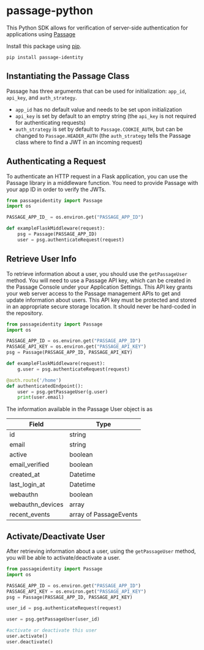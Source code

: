 # passage-python

This Python SDK allows for verification of server-side authentication for applications using [Passage](https://passage.id)

Install this package using [pip](https://pypi.org/project/passage-identity/).

```
pip install passage-identity
```

## Instantiating the Passage Class

Passage has three arguments that can be used for initialization: `app_id`, `api_key`, and `auth_strategy`. 
 - `app_id` has no default value and needs to be set upon initialization
 - `api_key` is set by default to an emptry string (the `api_key` is not required for authenticating requests)
 - `auth_strategy` is set by default to `Passage.COOKIE_AUTH`, but can be changed to `Passage.HEADER_AUTH` (the `auth_strategy` tells the Passage class where to find a JWT in an incoming request)



## Authenticating a Request

To authenticate an HTTP request in a Flask application, you can use the Passage library in a middleware function. 
You need to provide Passage with your app ID in order to verify the JWTs.

```python
from passageidentity import Passage
import os

PASSAGE_APP_ID_ = os.environ.get("PASSAGE_APP_ID")

def exampleFlaskMiddleware(request):
    psg = Passage(PASSAGE_APP_ID)
    user = psg.authenticateRequest(request)
```

## Retrieve User Info
To retrieve information about a user, you should use the `getPassageUser` method. You will need to use a Passage API key, which can be created in the Passage Console under your Application Settings. This API key grants your web server access to the Passage management APIs to get and update information about users.
This API key must be protected and stored in an appropriate secure storage location. It should never be hard-coded in the repository.

```python
from passageidentity import Passage
import os

PASSAGE_APP_ID = os.environ.get("PASSAGE_APP_ID")
PASSAGE_API_KEY = os.environ.get("PASSAGE_API_KEY")
psg = Passage(PASSAGE_APP_ID, PASSAGE_API_KEY)

def exampleFlaskMiddleware(request):
    g.user = psg.authenticateRequest(request)

@auth.route('/home')
def authenticatedEndpoint():
    user = psg.getPassageUser(g.user)
	print(user.email)
```

The information available in the Passage User object is as

| Field  | Type    |
|--------|---------|
| id | string  |  
| email  | string  | 
| active | boolean |
| email_verified | boolean  |  
| created_at  | Datetime  | 
| last_login_at | Datetime | 
| webauthn  | boolean  | 
| webauthn_devices | array |
|recent_events| array of PassageEvents |


## Activate/Deactivate User
After retrieving information about a user, using the `getPassageUser` method, you will be able to activate/deactivate a user. 

```python
from passageidentity import Passage
import os

PASSAGE_APP_ID = os.environ.get("PASSAGE_APP_ID")
PASSAGE_API_KEY = os.environ.get("PASSAGE_API_KEY")
psg = Passage(PASSAGE_APP_ID, PASSAGE_API_KEY)

user_id = psg.authenticateRequest(request)

user = psg.getPassageUser(user_id)

#activate or deactivate this user
user.activate()
user.deactivate()
```